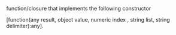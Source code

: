 function/closure that implements the following constructor

[function(any result, object value, numeric index , string list, string delimiter):any].